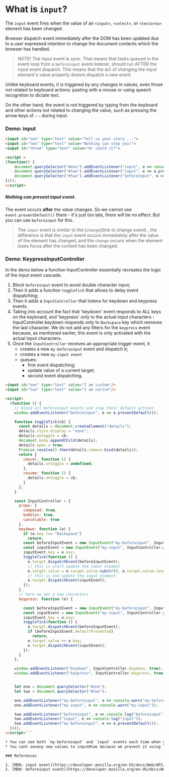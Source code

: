 # What is `input`?
The `input` event fires when the value of an `<input>`, `<select>`, or `<textarea>` element has been changed. 

Browser dispatch event immediately after the DOM has been updated due to a user expressed intention to change the document contents which the browser has handled.

> NOTE! The input event is sync.
 That means that tasks queued in the event loop from a `beforeinput` event listener, should run AFTER the input event dispatch. This means that the act of changing the input element's value property doesnt dispatch a new event.

Unlike keyboard events, it is triggered by any changes in values, even those not related to keyboard actions: pasting with a mouse or using speech recognition to dictate text. 

On the other hand, the event is not triggered by typing from the keyboard and other actions not related to changing the value, such as pressing the arrow keys of `⇦` `⇨` during input.

### Demo: input
```html
<input id="one" type="text" value="Tell us your story ...">
<input id="two" type="text" value="Nothing can stop you!">
<input id="three" type="text" value="Or could it?">

<script >
(function() {
    document.querySelector("#one").addEventListener("input", e => console.log(e.target.id, e.type));
    document.querySelector("#two").addEventListener("input", e => e.preventDefault());
    document.querySelector("#two").addEventListener("beforeinput", e => e.preventDefault());
})();
</script>
```

##### Nothing can prevent input event.

The event occurs **after** the value changes.  So we cannot use `event.preventDefault()` there - it's just too late, there will be no effect. But you can use `beforeinput` for this.

> The `input` event is similar to the [`change`](link to change event) , the difference is that the `input` event occurs immediately after the value of the element has changed, and the `change` occurs when the element loses focus after the content has been changed.

### Demo: KeypressInputController
In the demo below a function InputController essentially recreates the logic of the input event cascade.

1. Block `beforeinput` event to avoid double character input;
2. Then it adds a function `toggleTick` that allows to delay event dispatching;
3. Then it adds a `InputController` that listens for keydown and keypress events.
4. Taking into account the fact that 'keydown' event responds to ALL keys on the keyboard, and 'keypress' only to the actual input characters - InputController.keydown responds only to `Backspace` key which removes the last character.  We do not add any filters for the `keypress` event because, as mentioned earlier, this event is only activated with the actual input characters.
5. Once the `InputController` receives an appropriate trigger event, it
    * creates a new `my-beforeinput` event and dispatch it;
    * creates a new `my-input event`
    * queues:  
        * first event dispatching;
        * update value of a current target;
        * second event dispatching.

```html
<input id="one" type="text" value="I am custom"/>
<input id="two" type="text" value="I am native"/>

<script>
  (function () {
    // block all beforeinput events and stop their default actions
    window.addEventListener("beforeinput", e => e.preventDefault());

    function toggleTick(cb) {
      const details = document.createElement("details");
      details.style.display = "none";
      details.ontoggle = cb;
      document.body.appendChild(details);
      details.open = true;
      Promise.resolve().then(details.remove.bind(details));
      return {
        cancel: function () {
          details.ontoggle = undefined;
        },
        resume: function () {
          details.ontoggle = cb;
        }
      };
    }

    const InputController = {
      props: {
        composed: true,
        bubbles: true,
        cancelable: true
      },
      keydown: function (e) {
        if (e.key !== "Backspace")
          return;
        const beforeInputEvent = new InputEvent("my-beforeinput", InputController.props);
        const inputEvent = new InputEvent("my-input", InputController.props);
        inputEvent.key = e.key;
        toggleTick(function () {
          e.target.dispatchEvent(beforeInputEvent);
          // this is start update the input element
          e.target.value = e.target.value.substr(0, e.target.value.length - 1);
          // this is end update the input element
          e.target.dispatchEvent(inputEvent);
        });
      },
      // here we set a new characters
      keypress: function (e) {

        const beforeInputEvent = new InputEvent("my-beforeinput", InputController.props);
        const inputEvent = new InputEvent("my-input", InputController.props);
        inputEvent.key = e.key;
        toggleTick(function () {
          e.target.dispatchEvent(beforeInputEvent);
          if (beforeInputEvent.defaultPrevented)
            return;
          e.target.value += e.key;
          e.target.dispatchEvent(inputEvent);
        });
      }
    };

    window.addEventListener("keydown", InputController.keydown, true);
    window.addEventListener("keypress", InputController.keypress, true);


    let one = document.querySelector("#one");
    let two = document.querySelector("#two");

    one.addEventListener("my-beforeinput", e => console.warn("my-beforeinput"));
    one.addEventListener("my-input", e => console.warn("my-input"));

    two.addEventListener("beforeinput", e => console.log("beforeinput"));
    two.addEventListener("input", e => console.log("input"));
    two.addEventListener("my-beforeinput", e => e.preventDefault());
  })();
</script>```

* You can see both `my-beforeinput` and `input` events each time when you set new values to the input#one;
* You cant senany new values to input#two because we prevent it using `my-beforeinput` event. 

### References

1. [MDN: input event](https://developer.mozilla.org/en-US/docs/Web/API/HTMLElement/input_event);
2. [MDN: beforeinput event](https://developer.mozilla.org/en-US/docs/Web/API/HTMLElement/beforeinput_event);
